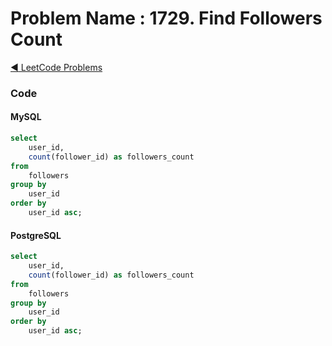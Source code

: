 # Problem Name : 1729. Find Followers Count

[:arrow_backward: LeetCode Problems](../README.md)

### Code

#### MySQL

```sql
select
    user_id,
    count(follower_id) as followers_count
from
    followers
group by
    user_id
order by
    user_id asc;
```

#### PostgreSQL

```sql
select
    user_id,
    count(follower_id) as followers_count
from
    followers
group by
    user_id
order by
    user_id asc;
```